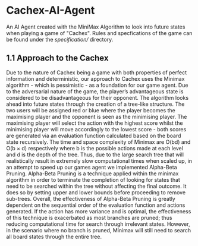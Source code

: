# Cachex-AI-Agent
An AI Agent created with the MiniMax Algorithm to look into future states when playing a game of "Cachex". Rules and specfications of the game can be found under the *specification/* directory. 

## 1.1 Approach to the Cachex

Due to the nature of Cachex being a game with both properties of perfect information and
deterministic, our approach to Cachex uses the Minimax algorithm - which is pessimistic - as
a foundation for our game agent. Due to the adversarial nature of the game, the player’s
advantageous state is considered to be disadvantageous for their opponent. The algorithm
looks ahead into future states through the creation of a tree-like structure. The two users will
be assigned red or blue where the player becomes the maximising player and the opponent is
seen as the minimising player. The maximising player will select the action with the highest
score whilst the minimising player will move accordingly to the lowest score - both scores
are generated via an evaluation function calculated based on the board state recursively.
The time and space complexity of Minimax are O(bd) and O(b × d) respectively where b is
the possible actions made at each level and d is the depth of the tree. Thus, due to the large
search tree that will realistically result in extremely slow computational times when scaled
up, in an attempt to speed up our games agent we implemented Alpha-Beta Pruning.
Alpha-Beta Pruning is a technique applied within the minimax algorithm in order to
terminate the completion of looking for states that need to be searched within the tree without
affecting the final outcome. It does so by setting upper and lower bounds before proceeding
to remove sub-trees.
Overall, the effectiveness of Alpha-Beta Pruning is greatly dependent on the sequential order
of the evaluation function and actions generated. If the action has more variance and is
optimal, the effectiveness of this technique is exacerbated as most branches are pruned; thus
reducing computational time for search through irrelevant states. However, in the scenario
where no branch is pruned, Minimax will still need to search all board states through the
entire tree.



